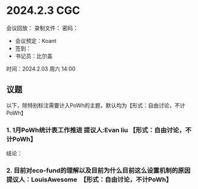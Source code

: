 
# 2024.2.3 CGC

会议回放：
录制文件：
密码：

- 会议预定：Koant
- 签到：
- 书记员：比尔盖

时间：2024.2.03 周六 14:00

## 议题

以下，除特别标注需要计入PoWh的主题，默认均为【形式：自由讨论，不计PoWh】

### 1. 1月PoWh统计表工作推进  提议人:Evan liu 【形式：自由讨论，不计PoWh】

结论：

### 2. 目前对eco-fund的理解以及目前为什么目前这么设置机制的原因 提议人：LouisAwesome  【形式：自由讨论，不计PoWh】

